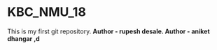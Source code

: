 # KBC_NMU_18
This is my first git repository.
<b>
Author - rupesh desale.
Author - aniket dhangar
 ,d 
